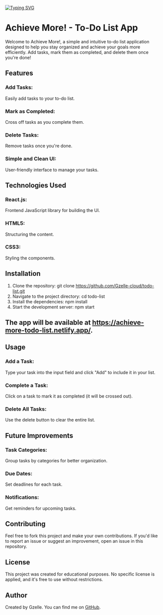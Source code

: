 [![Typing SVG](https://readme-typing-svg.herokuapp.com?color=%2336BCF7&lines=Read+before+start)](https://git.io/typing-svg)
# Achieve More! - To-Do List App

Welcome to Achieve More!, a simple and intuitive to-do list application designed to help you stay organized and achieve your goals more efficiently. Add tasks, mark them as completed, and delete them once you're done!

## Features

### Add Tasks: 
Easily add tasks to your to-do list.
### Mark as Completed: 
Cross off tasks as you complete them.
### Delete Tasks: 
Remove tasks once you're done.
### Simple and Clean UI: 
User-friendly interface to manage your tasks.

## Technologies Used
### React.js: 
Frontend JavaScript library for building the UI.
### HTML5: 
Structuring the content.
### CSS3: 
Styling the components.

## Installation
1. Clone the repository:
git clone https://github.com/Gzelle-cloud/todo-list.git
2. Navigate to the project directory:
cd todo-list
3. Install the dependencies:
npm install
4. Start the development server:
npm start
## The app will be available at https://achieve-more-todo-list.netlify.app/.


## Usage
### Add a Task: 
Type your task into the input field and click "Add" to include it in your list.
### Complete a Task: 
Click on a task to mark it as completed (it will be crossed out).
### Delete All Tasks: 
Use the delete button to clear the entire list.

## Future Improvements
### Task Categories: 
Group tasks by categories for better organization.
### Due Dates: 
Set deadlines for each task.
### Notifications: 
Get reminders for upcoming tasks.

## Contributing
Feel free to fork this project and make your own contributions. If you'd like to report an issue or suggest an improvement, open an issue in this repository.

## License
This project was created for educational purposes. No specific license is applied, and it's free to use without restrictions.

## Author
Created by Gzelle. You can find me on [GitHub](https://github.com/Gzelle-cloud).
